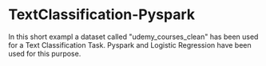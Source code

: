 # TextClassification-Pyspark
In this short exampl a dataset called "udemy_courses_clean" has been used for a Text Classification Task. Pyspark and Logistic Regression have been used for this purpose.
